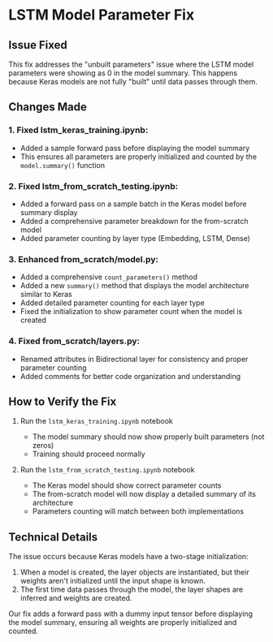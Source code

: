 # LSTM Model Parameter Fix

## Issue Fixed

This fix addresses the "unbuilt parameters" issue where the LSTM model parameters were showing as 0 in the model summary. This happens because Keras models are not fully "built" until data passes through them.

## Changes Made

### 1. Fixed lstm_keras_training.ipynb:
- Added a sample forward pass before displaying the model summary
- This ensures all parameters are properly initialized and counted by the `model.summary()` function

### 2. Fixed lstm_from_scratch_testing.ipynb:
- Added a forward pass on a sample batch in the Keras model before summary display
- Added a comprehensive parameter breakdown for the from-scratch model
- Added parameter counting by layer type (Embedding, LSTM, Dense)

### 3. Enhanced from_scratch/model.py:
- Added a comprehensive `count_parameters()` method
- Added a new `summary()` method that displays the model architecture similar to Keras
- Added detailed parameter counting for each layer type
- Fixed the initialization to show parameter count when the model is created

### 4. Fixed from_scratch/layers.py:
- Renamed attributes in Bidirectional layer for consistency and proper parameter counting
- Added comments for better code organization and understanding

## How to Verify the Fix

1. Run the `lstm_keras_training.ipynb` notebook
   - The model summary should now show properly built parameters (not zeros)
   - Training should proceed normally

2. Run the `lstm_from_scratch_testing.ipynb` notebook
   - The Keras model should show correct parameter counts
   - The from-scratch model will now display a detailed summary of its architecture
   - Parameters counting will match between both implementations

## Technical Details

The issue occurs because Keras models have a two-stage initialization:

1. When a model is created, the layer objects are instantiated, but their weights aren't initialized until the input shape is known.
2. The first time data passes through the model, the layer shapes are inferred and weights are created.

Our fix adds a forward pass with a dummy input tensor before displaying the model summary, ensuring all weights are properly initialized and counted.
